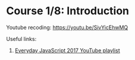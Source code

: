 # Course 1/8: Introduction
Youtube recoding: https://youtu.be/SivYicEhwMQ


Useful links:
1. [Everyday JavaScript 2017 YouTube playlist](https://www.youtube.com/playlist?list=PLtc3XIDZPLkQ8ZUsstrJ0bc8PGXsP_Ban)